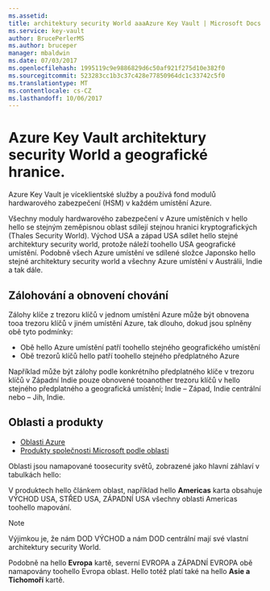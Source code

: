 ```yaml
---
ms.assetid: 
title: architektury security World aaaAzure Key Vault | Microsoft Docs
ms.service: key-vault
author: BrucePerlerMS
ms.author: bruceper
manager: mbaldwin
ms.date: 07/03/2017
ms.openlocfilehash: 1995119c9e9886829d6c50af921f275d10e382f0
ms.sourcegitcommit: 523283cc1b3c37c428e77850964dc1c33742c5f0
ms.translationtype: MT
ms.contentlocale: cs-CZ
ms.lasthandoff: 10/06/2017
---
```

# <a name="azure-key-vault-security-worlds-and-geographic-boundaries"></a>Azure Key Vault architektury security World a geografické hranice.

Azure Key Vault je víceklientské služby a používá fond modulů hardwarového zabezpečení (HSM) v každém umístění Azure. 

Všechny moduly hardwarového zabezpečení v Azure umístěních v hello hello se stejným zeměpisnou oblast sdílejí stejnou hranici kryptografických (Thales Security World). Východ USA a západ USA sdílet hello stejné architektury security world, protože náleží toohello USA geografické umístění. Podobně všech Azure umístění ve sdílené složce Japonsko hello stejné architektury security world a všechny Azure umístění v Austrálii, Indie a tak dále. 

## <a name="backup-and-restore-behavior"></a>Zálohování a obnovení chování

Zálohy klíče z trezoru klíčů v jednom umístění Azure může být obnovena tooa trezoru klíčů v jiném umístění Azure, tak dlouho, dokud jsou splněny obě tyto podmínky:

- Obě hello Azure umístění patří toohello stejného geografického umístění
- Obě trezorů klíčů hello patří toohello stejného předplatného Azure

Například může být zálohy podle konkrétního předplatného klíče v trezoru klíčů v Západní Indie pouze obnovené tooanother trezoru klíčů v hello stejného předplatného a geografická umístění; Indie – Západ, Indie centrální nebo – Jih, Indie.

## <a name="regions-and-products"></a>Oblasti a produkty

- [Oblasti Azure](https://azure.microsoft.com/regions/)
- [Produkty společnosti Microsoft podle oblasti](https://azure.microsoft.com/regions/services/)

Oblasti jsou namapované toosecurity světů, zobrazené jako hlavní záhlaví v tabulkách hello:

V produktech hello článkem oblast, například hello **Americas** karta obsahuje VÝCHOD USA, STŘED USA, ZÁPADNÍ USA všechny oblasti Americas toohello mapování. 

>[!NOTE]
>Výjimkou je, že nám DOD VÝCHOD a nám DOD centrální mají své vlastní architektury security World. 

Podobně na hello **Evropa** kartě, severní EVROPA a ZÁPADNÍ EVROPA obě namapovány toohello Evropa oblast. Hello totéž platí také na hello **Asie a Tichomoří** kartě.



